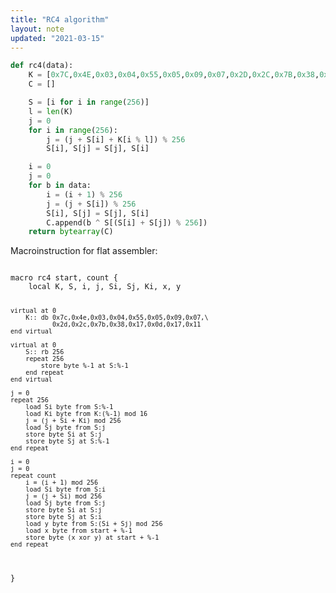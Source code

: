 ```yaml
---
title: "RC4 algorithm"
layout: note
updated: "2021-03-15"
---
```


```python
def rc4(data):
    K = [0x7C,0x4E,0x03,0x04,0x55,0x05,0x09,0x07,0x2D,0x2C,0x7B,0x38,0x17,0x0D,0x17,0x11]
    C = []

    S = [i for i in range(256)]
    l = len(K)
    j = 0
    for i in range(256):
        j = (j + S[i] + K[i % l]) % 256
        S[i], S[j] = S[j], S[i]

    i = 0
    j = 0
    for b in data:
        i = (i + 1) % 256
        j = (j + S[i]) % 256
        S[i], S[j] = S[j], S[i]
        C.append(b ^ S[(S[i] + S[j]) % 256])
    return bytearray(C)
```

Macroinstruction for flat assembler:

<div class="language-fasmarm"><div class="highlight"><pre class="highlight">
<code>
macro rc4 start, count {
    local K, S, i, j, Si, Sj, Ki, x, y

    virtual at 0
        K:: db 0x7c,0x4e,0x03,0x04,0x55,0x05,0x09,0x07,\
               0x2d,0x2c,0x7b,0x38,0x17,0x0d,0x17,0x11
    end virtual

    virtual at 0
        S:: rb 256
        repeat 256
            store byte %-1 at S:%-1
        end repeat
    end virtual

    j = 0
    repeat 256
        load Si byte from S:%-1
        load Ki byte from K:(%-1) mod 16
        j = (j + Si + Ki) mod 256
        load Sj byte from S:j
        store byte Si at S:j
        store byte Sj at S:%-1
    end repeat

    i = 0
    j = 0
    repeat count
        i = (i + 1) mod 256
        load Si byte from S:i
        j = (j + Si) mod 256
        load Sj byte from S:j
        store byte Si at S:j
        store byte Sj at S:i
        load y byte from S:(Si + Sj) mod 256
        load x byte from start + %-1
        store byte (x xor y) at start + %-1
    end repeat
}
</code>
</pre></div></div>
